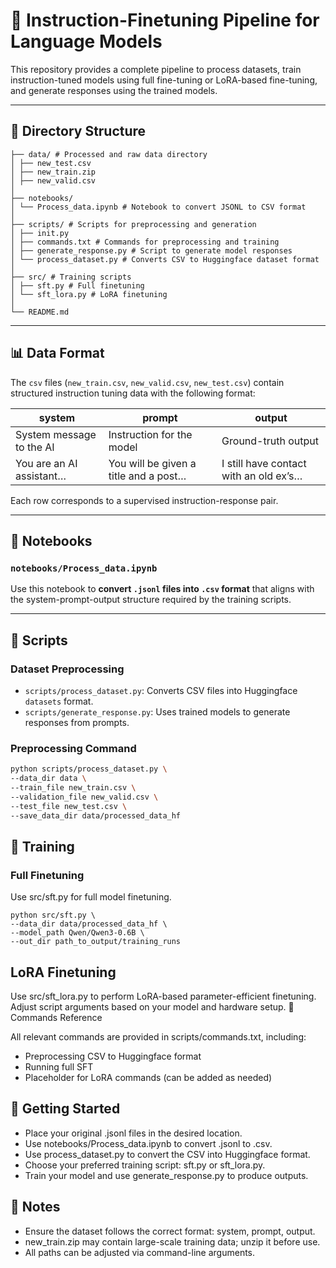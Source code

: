 # 🧠 Instruction-Finetuning Pipeline for Language Models

This repository provides a complete pipeline to process datasets, train instruction-tuned models using full fine-tuning or LoRA-based fine-tuning, and generate responses using the trained models.

---

## 📁 Directory Structure
```
├── data/ # Processed and raw data directory
│ ├── new_test.csv
│ ├── new_train.zip
│ ├── new_valid.csv
│
├── notebooks/
│ └── Process_data.ipynb # Notebook to convert JSONL to CSV format
│
├── scripts/ # Scripts for preprocessing and generation
│ ├── init.py
│ ├── commands.txt # Commands for preprocessing and training
│ ├── generate_response.py # Script to generate model responses
│ └── process_dataset.py # Converts CSV to Huggingface dataset format
│
├── src/ # Training scripts
│ ├── sft.py # Full finetuning
│ └── sft_lora.py # LoRA finetuning
│
└── README.md
```

---

## 📊 Data Format

The `csv` files (`new_train.csv`, `new_valid.csv`, `new_test.csv`) contain structured instruction tuning data with the following format:

| system                     | prompt                                      | output                                     |
|---------------------------|---------------------------------------------|--------------------------------------------|
| System message to the AI  | Instruction for the model                   | Ground-truth output                        |
| You are an AI assistant…  | You will be given a title and a post…      | I still have contact with an old ex’s…     |

Each row corresponds to a supervised instruction-response pair.

---

## 📘 Notebooks

### `notebooks/Process_data.ipynb`

Use this notebook to **convert `.jsonl` files into `.csv` format** that aligns with the system-prompt-output structure required by the training scripts.

---

## 🔧 Scripts

### Dataset Preprocessing

- `scripts/process_dataset.py`: Converts CSV files into Huggingface `datasets` format.
- `scripts/generate_response.py`: Uses trained models to generate responses from prompts.

### Preprocessing Command

```bash
python scripts/process_dataset.py \
--data_dir data \
--train_file new_train.csv \
--validation_file new_valid.csv \
--test_file new_test.csv \
--save_data_dir data/processed_data_hf
```
## 🧠 Training
### Full Finetuning

Use src/sft.py for full model finetuning.
```
python src/sft.py \
--data_dir data/processed_data_hf \
--model_path Qwen/Qwen3-0.6B \
--out_dir path_to_output/training_runs
```
## LoRA Finetuning

Use src/sft_lora.py to perform LoRA-based parameter-efficient finetuning. Adjust script arguments based on your model and hardware setup.
📂 Commands Reference

All relevant commands are provided in scripts/commands.txt, including:
- Preprocessing CSV to Huggingface format
- Running full SFT
- Placeholder for LoRA commands (can be added as needed)

## 🚀 Getting Started
- Place your original .jsonl files in the desired location.
- Use notebooks/Process_data.ipynb to convert .jsonl to .csv.
- Use process_dataset.py to convert the CSV into Huggingface format.
- Choose your preferred training script: sft.py or sft_lora.py.
- Train your model and use generate_response.py to produce outputs.

## 📌 Notes
- Ensure the dataset follows the correct format: system, prompt, output.
- new_train.zip may contain large-scale training data; unzip it before use.
- All paths can be adjusted via command-line arguments.


